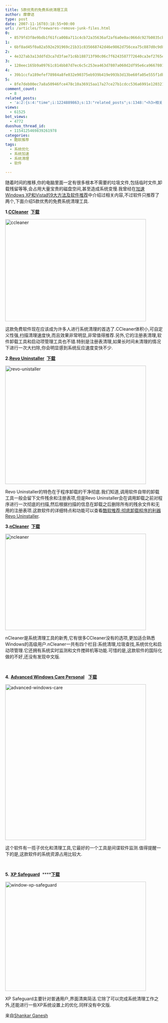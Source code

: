 ```yaml
---
title: 5款优秀的免费系统清理工具
author: 摩摩诘
type: post
date: 2007-11-16T03:18:55+00:00
url: /articles/freewares-remove-junk-files.html
0:
  - 8579fd3f8e9bdb1f61fca008a711c4cb72a35636af2af6a0e0ac066dc927b0035cbd083f44aa1d45d370a771011d9c3d
1:
  - 6bf8ad45f0a82a592e291969c21b31c835668742d46e9862d756cea75c887d0c9d815632a8e70e9f76270f51157c5196
2:
  - 4e327ab3a13ddfd3ca7d3fae71c6b188713f90c06c7f6243587772640ca3ef2765ecadac3db4867102a16bcaec749931
3:
  - 128eec165b9a09761c814bb87d7ec6c5c253ea463d7807a060d2df95e6ca96678017be37a496427502564b5e5f872fc0
4:
  - 39b1ccfa189efef78984a8fe032e90375eb939b419e993b3d13be60fa05e555f1db50cbeb4413bbc6cf595ac4ec296ba
5:
  - 8fe7deb00ec7a8a50946fce478c10a36915aa17a27ce27b1cdcc536a6991e120321ed0c1da1e42cdd1cc748853046a2a
comment_count:
  - 8
related_posts:
  - 'a:2:{s:4:"time";i:1224889863;s:13:"related_posts";s:1348:"<h3>相关日志</h3><ul class="related_post"><li><a href="http://www.digglife.cn/articles/custom-windows-interface-tools.html" title="9个工具打造焕然一新的Windows界面">9个工具打造焕然一新的Windows界面</a></li><li><a href="http://www.digglife.cn/articles/convert-powerpoint-flash.html" title="免费将Powerpoint转换为Flash">免费将Powerpoint转换为Flash</a></li><li><a href="http://www.digglife.cn/articles/air-applications-for-bloggers.html" title="适合博客使用的7个Adobe AIR程序">适合博客使用的7个Adobe AIR程序</a></li><li><a href="http://www.digglife.cn/articles/starburn.html" title="免费刻录软件Starbun,不仅仅是刻录">免费刻录软件Starbun,不仅仅是刻录</a></li><li><a href="http://www.digglife.cn/articles/clean-up-desktop-improve-productivity-2.html" title="彻底清空桌面,让启动程序更加高效Part.2">彻底清空桌面,让启动程序更加高效Part.2</a></li><li><a href="http://www.digglife.cn/articles/clean-up-desktop-improve-productivity-1.html" title="彻底清空桌面,让启动程序更加高效Part.1">彻底清空桌面,让启动程序更加高效Part.1</a></li><li><a href="http://www.digglife.cn/articles/free-clipboard-manager-clipx.html" title="小巧的Windows剪切板管理器:ClipX">小巧的Windows剪切板管理器:ClipX</a></li></ul>";}'
views:
  - 61525
bot_views:
  - 4772
duoshuo_thread_id:
  - 1154125469839261978
categories:
  - 酷软推荐
tags:
  - 系统优化
  - 系统加速
  - 系统清理
  - 软件

---
```

随着时间的推移,你的电脑里面一定有很多根本不需要的垃圾文件,包括临时文件,卸载残留等等,会占用大量宝贵的磁盘空间,甚至造成系统变慢.我曾经在<a title="加速Windows XP和Vista的9大方法及软件推荐" href="https://www.digglife.net/articles/speed-up-windows-xp-vista-software-recommend.html" target="_blank">加速Windows XP和Vista的9大方法及软件推荐</a>中介绍过相关内容,不过软件只推荐了两个,下面介绍5款优秀的免费系统清理工具.

<!--more-->

**1.**<a title="CCleaner" href="http://www.ccleaner.com/" target="_blank"><strong>CCleaner</strong></a>**&nbsp;** <a title="下载" href="http://download.piriform.com/ccsetup202.exe" target="_blank"><strong>下载</strong></a>

<a href="https://www.digglife.net/wp-content/uploads/3/379/2007/11/ccleaner.png" target="_blank"><img height="327" alt="ccleaner" src="https://www.digglife.net/wp-content/uploads/3/379/2007/11/ccleaner-thumb.png" width="450" border="0" /></a> 

这款免费软件现在应该成为许多人进行系统清理的首选了.CCleaner体积小,可自定义性强,扫描清理速度快,而且效果非常明显,非常值得推荐.另外,它的注册表清理,软件卸载工具和启动项管理工具也不错.特别是注册表清理,如果长时间未清理的情况下进行一次大扫除,你会明显感到系统反应速度变快不少.

**2.**<a title="Revo Uninstaller" href="http://www.revouninstaller.com/" target="_blank"><strong>Revo Uninstaller</strong></a>**&nbsp;** <a title="Revo Uninstaller下载" href="http://www.revouninstaller.com/revosetup.exe" target="_blank"><strong>下载</strong></a>

<a href="https://www.digglife.net/wp-content/uploads/3/379/2007/11/revo-unistaller.png" target="_blank"><img height="379" alt="revo-unistaller" src="https://www.digglife.net/wp-content/uploads/3/379/2007/11/revo-unistaller-thumb.png" width="450" border="0" /></a> 

Revo Uninstaller的特色在于程序卸载的干净彻底.我们知道,调用软件自带的卸载工具一般会留下文件残余和注册表项,但是Revo Uninstaller会在调用卸载之前对程序进行一次彻底的扫描,然后根据扫描的信息在卸载之后删除所有的残余文件和无用的注册表项.这款软件的详细特点和功能可以查看<a title="酷软推荐:彻底卸载程序的利器Revo Uninstaller" href="https://www.digglife.net/articles/revo-uninstaller.html" target="_blank">酷软推荐:彻底卸载程序的利器Revo Uninstaller</a>.

**3.**<a title="nCleaner" href="http://www.nkprods.com/ncleaner/" target="_blank"><strong>nCleaner</strong></a>**&nbsp;** <a title="nCleaner下载" href="http://sq3.onlinedown.net/down/ncleaner_setup.zip" target="_blank"><strong>下载</strong></a>

<a href="https://www.digglife.net/wp-content/uploads/3/379/2007/11/ncleaner.png" target="_blank"><img height="309" alt="ncleaner" src="https://www.digglife.net/wp-content/uploads/3/379/2007/11/ncleaner-thumb.png" width="450" border="0" /></a> 

nCleaner是系统清理工具的新秀,它有很多CCleaner没有的选项,更加适合熟悉Windows的高级用户.nCleaner一共有四个栏目:系统清理,垃圾查找,系统优化和启动项管理.它还拥有系统实时监测和文件搅碎机等功能.可惜的是,这款软件的国际化做的不好,还没有发现中文版.

&nbsp;

**4.** <a title="Advanced Windows Care Personal" href="http://www.download.com/3000-2086_4-10755164.html" target="_blank"><strong>Advanced Windows Care Personal</strong></a>&nbsp;&nbsp; <a title="advanced windows care personal下载" href="http://www.download.com/3000-2086_4-10755164.html" target="_blank"><strong>下载</strong></a>

<a href="https://www.digglife.net/wp-content/uploads/3/379/2007/11/advanced-windows-care.png" target="_blank"><img height="499" alt="advanced-windows-care" src="https://www.digglife.net/wp-content/uploads/3/379/2007/11/advanced-windows-care-thumb.png" width="450" border="0" /></a> 

这个软件有一揽子优化和清理工具,它最好的一个工具是间谍软件监测.值得提醒一下的是,这款软件的系统资源占用比较大.

&nbsp;

**5.** <a title="XP Safeguard" href="http://www.download.com/XP-SafeGuard/3000-2086_4-10749284.html" target="_blank"><strong>XP Safeguard</strong></a>&nbsp;  ****<a title="XP Safeguard下载" href="http://www.download.com/XP-SafeGuard/3000-2086_4-10749284.html" target="_blank"><strong>下载</strong></a>

<a href="https://www.digglife.net/wp-content/uploads/3/379/2007/11/window-xp-safeguard.png" target="_blank"><img height="350" alt="window-xp-safeguard" src="https://www.digglife.net/wp-content/uploads/3/379/2007/11/window-xp-safeguard-thumb.png" width="450" border="0" /></a> 

XP Safeguard主要针对普通用户,界面清爽简洁.它除了可以完成系统清理工作之外,还能进行一些XP系统设置上的优化.同样没有中文版.

来自<a title="Shankar Ganesh" href="http://blog.shankarganesh.com/2007/11/15/remove-junk-files-free/" target="_blank">Shankar Ganesh</a>
